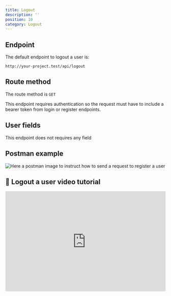 ```yaml
---
title: Logout
description: ''
position: 10
category: Logout
---
```


## Endpoint

The default endpoint to logout a user is:

```
http://your-project.test/api/logout
```

## Route method

The route method is `GET`

<alert type="warning">

This endpoint requires authentication so the request must have to include a bearer token from login or register endpoints.

</alert>

## User fields

This endpoint does not requires any field

## Postman example

![Here a postman image to instruct how to send a request to register a user](/images/postman-logout-screenshot.png)

## 🍿 Logout a user video tutorial

<iframe style="width: 100%" height="315" src="https://www.youtube.com/embed/yrKTAUezkkQ" frameborder="0" allow="accelerometer; autoplay; clipboard-write; encrypted-media; gyroscope; picture-in-picture" allowfullscreen></iframe>